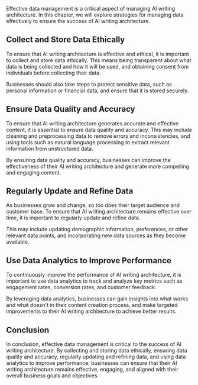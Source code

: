 
Effective data management is a critical aspect of managing AI writing architecture. In this chapter, we will explore strategies for managing data effectively to ensure the success of AI writing architecture.

Collect and Store Data Ethically
--------------------------------

To ensure that AI writing architecture is effective and ethical, it is important to collect and store data ethically. This means being transparent about what data is being collected and how it will be used, and obtaining consent from individuals before collecting their data.

Businesses should also take steps to protect sensitive data, such as personal information or financial data, and ensure that it is stored securely.

Ensure Data Quality and Accuracy
--------------------------------

To ensure that AI writing architecture generates accurate and effective content, it is essential to ensure data quality and accuracy. This may include cleaning and preprocessing data to remove errors and inconsistencies, and using tools such as natural language processing to extract relevant information from unstructured data.

By ensuring data quality and accuracy, businesses can improve the effectiveness of their AI writing architecture and generate more compelling and engaging content.

Regularly Update and Refine Data
--------------------------------

As businesses grow and change, so too does their target audience and customer base. To ensure that AI writing architecture remains effective over time, it is important to regularly update and refine data.

This may include updating demographic information, preferences, or other relevant data points, and incorporating new data sources as they become available.

Use Data Analytics to Improve Performance
-----------------------------------------

To continuously improve the performance of AI writing architecture, it is important to use data analytics to track and analyze key metrics such as engagement rates, conversion rates, and customer feedback.

By leveraging data analytics, businesses can gain insights into what works and what doesn't in their content creation process, and make targeted improvements to their AI writing architecture to achieve better results.

Conclusion
----------

In conclusion, effective data management is critical to the success of AI writing architecture. By collecting and storing data ethically, ensuring data quality and accuracy, regularly updating and refining data, and using data analytics to improve performance, businesses can ensure that their AI writing architecture remains effective, engaging, and aligned with their overall business goals and objectives.

